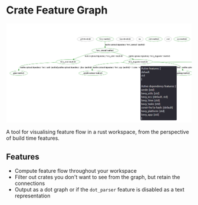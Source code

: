 # Crate Feature Graph

![Example output graph](./example.png)

A tool for visualising feature flow in a rust workspace, from the perspective of build time features.

## Features
- Compute feature flow throughout your workspace
- Filter out crates you don't want to see from the graph, but retain the connections
- Output as a dot graph or if the `dot_parser` feature is disabled as a text representation